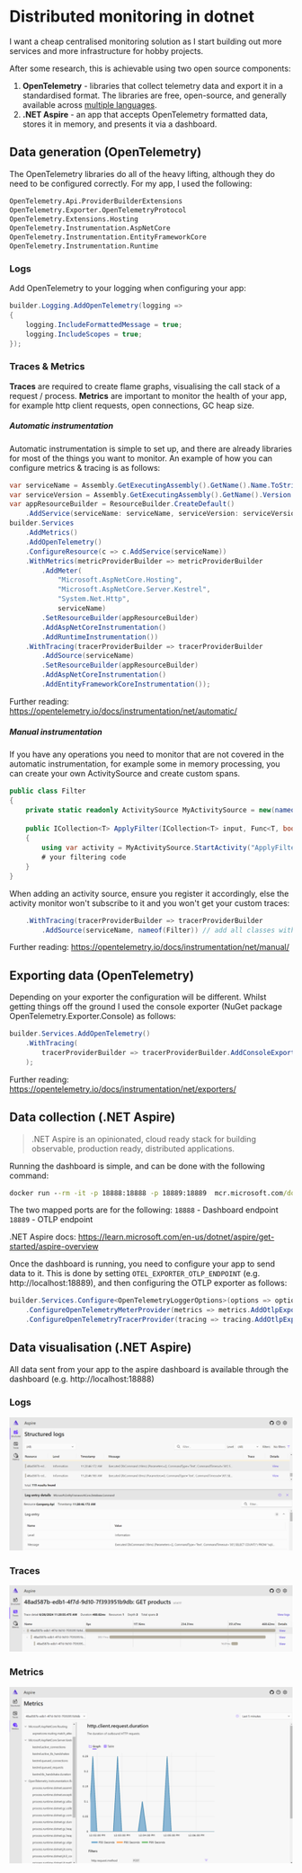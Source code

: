 # Distributed monitoring in dotnet

I want a cheap centralised monitoring solution as I start building out more services and more infrastructure for hobby projects.

After some research, this is achievable using two open source components:
1. **OpenTelemetry** - libraries that collect telemetry data and export it in a standardised format. The libraries are free, open-source, and generally available across [multiple languages](https://opentelemetry.io/docs/instrumentation/).
2. **.NET Aspire** - an app that accepts OpenTelemetry formatted data, stores it in memory, and presents it via a dashboard.

## Data generation (OpenTelemetry)

The OpenTelemetry libraries do all of the heavy lifting, although they do need to be configured correctly. For my app, I used the following:

```
OpenTelemetry.Api.ProviderBuilderExtensions
OpenTelemetry.Exporter.OpenTelemetryProtocol
OpenTelemetry.Extensions.Hosting
OpenTelemetry.Instrumentation.AspNetCore
OpenTelemetry.Instrumentation.EntityFrameworkCore
OpenTelemetry.Instrumentation.Runtime
```

### Logs

Add OpenTelemetry to your logging when configuring your app:

```csharp
builder.Logging.AddOpenTelemetry(logging =>
{
    logging.IncludeFormattedMessage = true;
    logging.IncludeScopes = true;
});
```

### Traces & Metrics

**Traces** are required to create flame graphs, visualising the call stack of a request / process. **Metrics** are important to monitor the health of your app, for example http client requests, open connections, GC heap size.

##### Automatic instrumentation

Automatic instrumentation is simple to set up, and there are already libraries for most of the things you want to monitor. An example of how you can configure metrics & tracing is as follows:

```csharp
var serviceName = Assembly.GetExecutingAssembly().GetName().Name.ToString();
var serviceVersion = Assembly.GetExecutingAssembly().GetName().Version.ToString();
var appResourceBuilder = ResourceBuilder.CreateDefault()
    .AddService(serviceName: serviceName, serviceVersion: serviceVersion);
builder.Services
    .AddMetrics()
    .AddOpenTelemetry()
    .ConfigureResource(c => c.AddService(serviceName))
    .WithMetrics(metricProviderBuilder => metricProviderBuilder
        .AddMeter(
            "Microsoft.AspNetCore.Hosting",
            "Microsoft.AspNetCore.Server.Kestrel",
            "System.Net.Http",
            serviceName)
        .SetResourceBuilder(appResourceBuilder)
        .AddAspNetCoreInstrumentation()
        .AddRuntimeInstrumentation())
    .WithTracing(tracerProviderBuilder => tracerProviderBuilder
        .AddSource(serviceName)
        .SetResourceBuilder(appResourceBuilder)
        .AddAspNetCoreInstrumentation()
        .AddEntityFrameworkCoreInstrumentation());
```

Further reading: https://opentelemetry.io/docs/instrumentation/net/automatic/

##### Manual instrumentation

If you have any operations you need to monitor that are not covered in the automatic instrumentation, for example some in memory processing, you can create your own ActivitySource and create custom spans.

```csharp
public class Filter
{
    private static readonly ActivitySource MyActivitySource = new(nameof(Filter), "1.0.0");

    public ICollection<T> ApplyFilter(ICollection<T> input, Func<T, bool> filter)
    {
        using var activity = MyActivitySource.StartActivity("ApplyFilter");
        # your filtering code
    }
}
```

When adding an activity source, ensure you register it accordingly, else the activity monitor won't subscribe to it and you won't get your custom traces:

```csharp
    .WithTracing(tracerProviderBuilder => tracerProviderBuilder
        .AddSource(serviceName, nameof(Filter)) // add all classes with an activity source here
```

Further reading: https://opentelemetry.io/docs/instrumentation/net/manual/

## Exporting data (OpenTelemetry)

Depending on your exporter the configuration will be different. Whilst getting things off the ground I used the console exporter (NuGet package OpenTelemetry.Exporter.Console) as follows:

```csharp
builder.Services.AddOpenTelemetry()
    .WithTracing(
        tracerProviderBuilder => tracerProviderBuilder.AddConsoleExporter()
    );
```

Further reading: https://opentelemetry.io/docs/instrumentation/net/exporters/

## Data collection (.NET Aspire)

> .NET Aspire is an opinionated, cloud ready stack for building observable, production ready, distributed applications.

Running the dashboard is simple, and can be done with the following command:

```cmd
docker run --rm -it -p 18888:18888 -p 18889:18889  mcr.microsoft.com/dotnet/aspire-dashboard:9.0
```

The two mapped ports are for the following:
`18888` - Dashboard endpoint
`18889` - OTLP endpoint

.NET Aspire docs: https://learn.microsoft.com/en-us/dotnet/aspire/get-started/aspire-overview

Once the dashboard is running, you need to configure your app to send data to it. This is done by setting `OTEL_EXPORTER_OTLP_ENDPOINT` (e.g. http://localhost:18889), and then configuring the OTLP exporter as follows:

```csharp
builder.Services.Configure<OpenTelemetryLoggerOptions>(options => options.AddOtlpExporter())
    .ConfigureOpenTelemetryMeterProvider(metrics => metrics.AddOtlpExporter())
    .ConfigureOpenTelemetryTracerProvider(tracing => tracing.AddOtlpExporter());
```

## Data visualisation (.NET Aspire)

All data sent from your app to the aspire dashboard is available through the dashboard (e.g. http://localhost:18888)

### Logs

![.NET Aspire Logs](Aspire_logs.png)

### Traces

![.NET Aspire Traces](Aspire_traces.png)

### Metrics

![.NET Aspire Metrics](Aspire_metrics.png)

